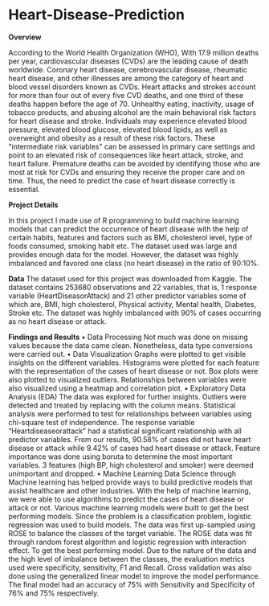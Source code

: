 # Heart-Disease-Prediction

**Overview**

According to the World Health Organization (WHO), With 17.9 million deaths per year, cardiovascular diseases (CVDs) are the leading cause of death worldwide. Coronary heart disease, cerebrovascular disease, rheumatic heart disease, and other illnesses are among the category of heart and blood vessel disorders known as CVDs. Heart attacks and strokes account for more than four out of every five CVD deaths, and one third of these deaths happen before the age of 70.
Unhealthy eating, inactivity, usage of tobacco products, and abusing alcohol are the main behavioral risk factors for heart disease and stroke. Individuals may experience elevated blood pressure, elevated blood glucose, elevated blood lipids, as well as overweight and obesity as a result of these risk factors. These "intermediate risk variables" can be assessed in primary care settings and point to an elevated risk of consequences like heart attack, stroke, and heart failure.
Premature deaths can be avoided by identifying those who are most at risk for CVDs and ensuring they receive the proper care and on time. Thus, the need to predict the case of heart disease correctly is essential.

**Project Details**

In this project I made use of R programming to build machine learning models that can predict the occurrence of heart disease with the help of certain habits, features and factors such as BMI, cholesterol level, type of foods consumed, smoking habit etc.  The dataset used was large and provides enough data for the model. However, the dataset was highly imbalanced and favored one class (no heart disease) in the ratio of 90:10%.

**Data**
The dataset used for this project was downloaded from Kaggle. The dataset contains 253680 observations and 22 variables, that is, 1 response variable (HeartDiseasorAttack) and 21 other predictor variables some of which are, BMI, high cholesterol, Physical activity, Mental health, Diabetes, Stroke etc. The dataset was highly imbalanced with 90% of cases occurring as no heart disease or attack.

**Findings and Results**
•	Data Processing
Not much was done on missing values because the data came clean. Nonetheless, data type conversions were carried out.
•	Data Visualization
Graphs were plotted to get visible insights on the different variables. Histograms were plotted for each feature with the representation of the cases of heart disease or not. Box plots were also plotted to visualized outliers. Relationships between variables were also visualized using a heatmap and correlation plot.
•	Exploratory Data Analysis (EDA)
The data was explored for further insights. Outliers were detected and treated by replacing with the column means. Statistical analysis were performed to test for relationships between variables using chi-square test of independence. The response variable “Heartdiseaseorattack” had a statistical significant relationship with all predictor variables. From our results, 90.58% of cases did not have heart disease or attack while 9.42% of cases had heart disease or attack. Feature importance was done using boruta to determine the most important variables. 3 features (high BP, high cholesterol and smoker) were deemed unimportant and dropped.
•	Machine Learning
Data Science through Machine learning has helped provide ways to build predictive models that assist healthcare and other industries. With the help of machine learning, we were able to use algorithms to predict the cases of heart disease or attack or not. Various machine learning models were built to get the best performing models.
Since the problem is a classification problem, logistic regression was used to build models. The data was first up-sampled using ROSE to balance the classes of the target variable. The ROSE data was fit through random forest algorithm and logistic regression with interaction effect. To get the best performing model. Due to the nature of the data and the high level of imbalance between the classes, the evaluation metrics used were specificity, sensitivity, F1 and Recall. Cross validation was also done using the generalized linear model to improve the model performance. 
The final model had an accuracy of 75% with Sensitivity and Specificity of 76% and 75% respectively.
